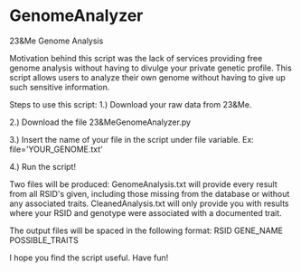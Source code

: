 # GenomeAnalyzer
23&amp;Me Genome Analysis

Motivation behind this script was the lack of services providing free genome analysis without having to divulge your private genetic profile. This script allows users to analyze their own genome without having to give up such sensitive information. 

Steps to use this script:
1.) Download your raw data from 23&Me.

2.) Download the file 23&MeGenomeAnalyzer.py

3.) Insert the name of your file in the script under file variable. Ex: file='YOUR_GENOME.txt'

4.) Run the script!

Two files will be produced:
GenomeAnalysis.txt will provide every result from all RSID's given, including those missing from the database or without any associated traits.
CleanedAnalysis.txt will only provide you with results where your RSID and genotype were associated with a documented trait.

The output files will be spaced in the following format: RSID GENE_NAME POSSIBLE_TRAITS

I hope you find the script useful. Have fun!
